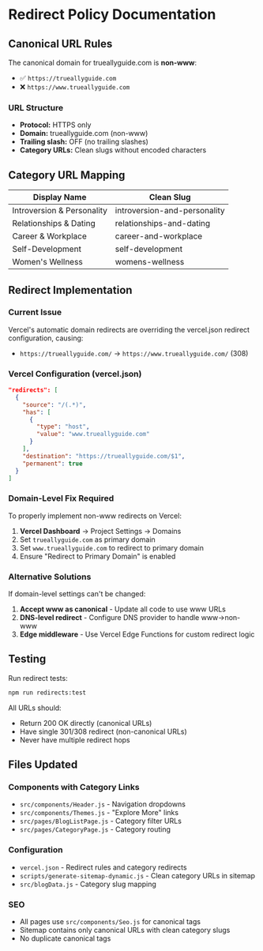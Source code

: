 # Redirect Policy Documentation

## Canonical URL Rules

The canonical domain for trueallyguide.com is **non-www**:
- ✅ `https://trueallyguide.com`
- ❌ `https://www.trueallyguide.com`

### URL Structure
- **Protocol:** HTTPS only
- **Domain:** trueallyguide.com (non-www) 
- **Trailing slash:** OFF (no trailing slashes)
- **Category URLs:** Clean slugs without encoded characters

## Category URL Mapping

| Display Name | Clean Slug |
|---|---|
| Introversion & Personality | introversion-and-personality |
| Relationships & Dating | relationships-and-dating |
| Career & Workplace | career-and-workplace |
| Self-Development | self-development |
| Women's Wellness | womens-wellness |

## Redirect Implementation

### Current Issue
Vercel's automatic domain redirects are overriding the vercel.json redirect configuration, causing:
- `https://trueallyguide.com/` → `https://www.trueallyguide.com/` (308)

### Vercel Configuration (vercel.json)
```json
"redirects": [
  {
    "source": "/(.*)",
    "has": [
      {
        "type": "host", 
        "value": "www.trueallyguide.com"
      }
    ],
    "destination": "https://trueallyguide.com/$1",
    "permanent": true
  }
]
```

### Domain-Level Fix Required
To properly implement non-www redirects on Vercel:

1. **Vercel Dashboard** → Project Settings → Domains
2. Set `trueallyguide.com` as primary domain
3. Set `www.trueallyguide.com` to redirect to primary domain
4. Ensure "Redirect to Primary Domain" is enabled

### Alternative Solutions
If domain-level settings can't be changed:

1. **Accept www as canonical** - Update all code to use www URLs
2. **DNS-level redirect** - Configure DNS provider to handle www→non-www
3. **Edge middleware** - Use Vercel Edge Functions for custom redirect logic

## Testing

Run redirect tests:
```bash
npm run redirects:test
```

All URLs should:
- Return 200 OK directly (canonical URLs)
- Have single 301/308 redirect (non-canonical URLs) 
- Never have multiple redirect hops

## Files Updated

### Components with Category Links
- `src/components/Header.js` - Navigation dropdowns
- `src/components/Themes.js` - "Explore More" links  
- `src/pages/BlogListPage.js` - Category filter URLs
- `src/pages/CategoryPage.js` - Category routing

### Configuration
- `vercel.json` - Redirect rules and category redirects
- `scripts/generate-sitemap-dynamic.js` - Clean category URLs in sitemap
- `src/blogData.js` - Category slug mapping

### SEO
- All pages use `src/components/Seo.js` for canonical tags
- Sitemap contains only canonical URLs with clean category slugs
- No duplicate canonical tags